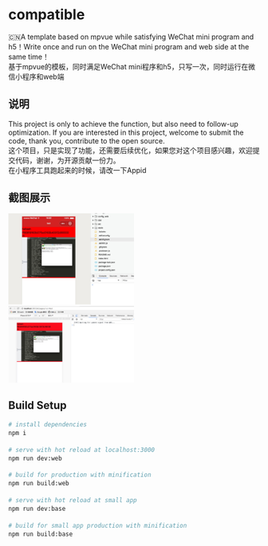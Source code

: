# compatible
🇨🇳A template based on mpvue while satisfying WeChat mini program and h5！Write once and run on the WeChat mini program and web side at the same time！
<br/>基于mpvue的模板，同时满足WeChat mini程序和h5，只写一次，同时运行在微信小程序和web端

## 说明
This project is only to achieve the function, but also need to follow-up optimization. If you are interested in this project, welcome to submit the code, thank you, contribute to the open source.
<br/>
这个项目，只是实现了功能，还需要后续优化，如果您对这个项目感兴趣，欢迎提交代码，谢谢，为开源贡献一份力。
<br/>
在小程序工具跑起来的时候，请改一下Appid

## 截图展示
<p>
  <img alt="app" src="./screenshots/app.jpg" width="50%" />
  <img alt="web" src="./screenshots/web.jpg" width="50%" />
</p>

## Build Setup

``` bash
# install dependencies
npm i

# serve with hot reload at localhost:3000
npm run dev:web

# build for production with minification
npm run build:web

# serve with hot reload at small app
npm run dev:base

# build for small app production with minification
npm run build:base

```
